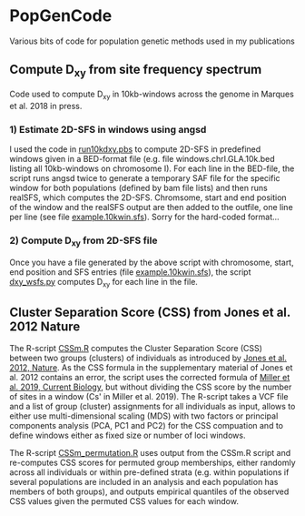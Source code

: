# PopGenCode
Various bits of code for population genetic methods used in my publications

## Compute D<sub>xy</sub> from site frequency spectrum

Code used to compute D<sub>xy</sub> in 10kb-windows across the genome in Marques et al. 2018 in press.

### 1) Estimate 2D-SFS in windows using angsd

I used the code in [run10kdxy.pbs](http://github.com/marqueda/PopGenCode/blob/master/run10kdxy.pbs) to compute 2D-SFS in predefined windows given in a BED-format file (e.g. file windows.chrI.GLA.10k.bed listing all 10kb-windows on chromosome I). For each line in the BED-file, the script runs angsd twice to generate a temporary SAF file for the specific window for both populations (defined by bam file lists) and then runs realSFS, which computes the 2D-SFS. Chromsome, start and end position of the window and the realSFS output are then added to the outfile, one line per line (see file [example.10kwin.sfs](https://github.com/marqueda/PopGenCode/blob/master/run10kdxy.pbs)). Sorry for the hard-coded format...

### 2) Compute D<sub>xy</sub> from 2D-SFS file

Once you have a file generated by the above script with chromosome, start, end position and SFS entries (file [example.10kwin.sfs](http://github.com/marqueda/PopGenCode/blob/master/run10kdxy.pbs)), the script [dxy_wsfs.py](http://github.com/marqueda/PopGenCode/blob/master/dxy_wsfs.py) computes D<sub>xy</sub> for each line in the file.

## Cluster Separation Score (CSS) from Jones et al. 2012 Nature

The R-script [CSSm.R](http://github.com/marqueda/PopGenCode/blob/master/CSSm.R) computes the Cluster Separation Score (CSS) between two groups (clusters) of individuals as introduced by [Jones et al. 2012, Nature](https://doi.org/10.1038/nature10944). As the CSS formula in the supplementary material of Jones et al. 2012 contains an error, the script uses the corrected formula of [Miller et al. 2019, Current Biology](https://doi.org/10.1016/j.cub.2018.12.044), but without dividing the CSS score by the number of sites in a window (Cs' in Miller et al. 2019). The R-script takes a VCF file and a list of group (cluster) assignments for all individuals as input, allows to either use multi-dimensional scaling (MDS) with two factors or principal components analysis (PCA, PC1 and PC2) for the CSS compuation and to define windows either as fixed size or number of loci windows.

The R-script [CSSm_permutation.R](http://github.com/marqueda/PopGenCode/blob/master/CSSm_permutation.R) uses output from the CSSm.R script and re-computes CSS scores for  permuted group memberships, either randomly across all individuals or within pre-defined strata (e.g. within populations if several populations are included in an analysis and each population has members of both groups), and outputs empirical quantiles of the observed CSS values given the permuted CSS values for each window.
